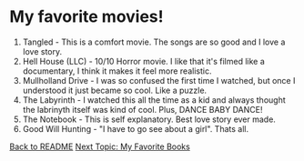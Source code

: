 # My favorite movies!

1. Tangled - This is a comfort movie. The songs are so good and I love a love story.
2. Hell House (LLC) - 10/10 Horror movie. I like that it's filmed like a documentary, I think it makes it feel more realistic.
3. Mullholland Drive - I was so confused the first time I watched, but once I understood it just became so cool. Like a puzzle.
4. The Labyrinth - I watched this all the time as a kid and always thought the labrinyth itself was kind of cool. Plus, DANCE BABY DANCE!
5. The Notebook - This is self explanatory. Best love story ever made.
6. Good Will Hunting - "I have to go see about a girl". Thats all.

[Back to README](README.md)
[Next Topic: My Favorite Books](topic2.md)
